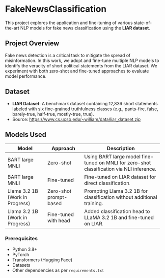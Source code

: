 # FakeNewsClassification

This project explores the application and fine-tuning of various state-of-the-art NLP models for fake news classification using the **LIAR dataset**.

## Project Overview

Fake news detection is a critical task to mitigate the spread of misinformation. In this work, we adopt and fine-tune multiple NLP models to identify the veracity of short political statements from the LIAR dataset. We experiment with both zero-shot and fine-tuned approaches to evaluate model performance.

## Dataset

- **LIAR Dataset**: A benchmark dataset containing 12,836 short statements labeled with six fine-grained truthfulness classes (e.g., pants-fire, false, barely-true, half-true, mostly-true, true).
- Source: https://www.cs.ucsb.edu/~william/data/liar_dataset.zip

## Models Used

| Model                      | Approach               | Description                                      |
|----------------------------|-----------------------|------------------------------------------------|
| BART large MNLI            | Zero-shot             | Using BART large model fine-tuned on MNLI for zero-shot classification via NLI inference. |
| BART large MNLI            | Fine-tuned            | Fine-tuned on LIAR dataset for direct classification. |
| Llama 3.2 1B (Work in Progress) | Zero-shot prompt-based| Prompting Llama 3.2 1B for classification without additional training. |
| Llama 3.2 1B (Work in Progress) | Fine-tuned with head  | Added classification head to LLaMA 3.2 1B and fine-tuned on LIAR. |

### Prerequisites

- Python 3.8+
- PyTorch
- Transformers (Hugging Face)
- Datasets
- Other dependencies as per `requirements.txt`
